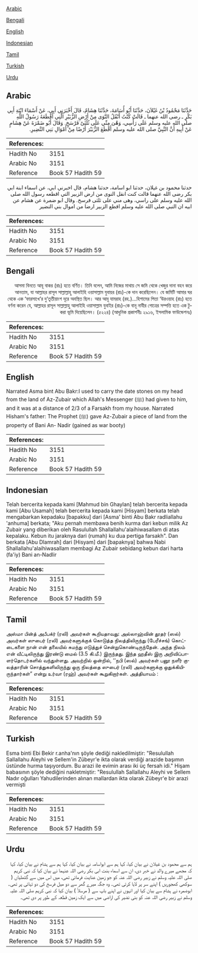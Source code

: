 [Arabic](#arabic)

[Bengali](#bengali)

[English](#english)

[Indonesian](#indonesian)

[Tamil](#tamil)

[Turkish](#turkish)

[Urdu](#urdu)

## Arabic


<div dir="rtl" lang="ar" style={{fontSize:'larger',backgroundColor:'#f8f9fa',padding:20}}>
حَدَّثَنَا مَحْمُودُ بْنُ غَيْلاَنَ، حَدَّثَنَا أَبُو أُسَامَةَ، حَدَّثَنَا هِشَامٌ، قَالَ أَخْبَرَنِي أَبِي، عَنْ أَسْمَاءَ ابْنَةِ أَبِي بَكْرٍ ـ رضى الله عنهما ـ قَالَتْ كُنْتُ أَنْقُلُ النَّوَى مِنْ أَرْضِ الزُّبَيْرِ الَّتِي أَقْطَعَهُ رَسُولُ اللَّهِ صلى الله عليه وسلم عَلَى رَأْسِي، وَهْىَ مِنِّي عَلَى ثُلُثَىْ فَرْسَخٍ‏.‏ وَقَالَ أَبُو ضَمْرَةَ عَنْ هِشَامٍ عَنْ أَبِيهِ أَنَّ النَّبِيَّ صلى الله عليه وسلم أَقْطَعَ الزُّبَيْرَ أَرْضًا مِنْ أَمْوَالِ بَنِي النَّضِيرِ‏.‏
</div>
<div style={{backgroundColor:'#f8f9fa',padding:20, marginBottom: 10}}><table> <thead> <tr> <th>References:</th> <th></th> </tr> </thead> <tbody><tr><td>Hadith No</td><td>3151</td></tr><tr><td>Arabic No</td><td>3151</td></tr><tr><td>Reference</td><td>Book 57 Hadith 59</td></tr></tbody></table></div>


<div dir="rtl" lang="ar" style={{fontSize:'larger',backgroundColor:'#f8f9fa',padding:20}}>
حدثنا محمود بن غيلان، حدثنا ابو اسامة، حدثنا هشام، قال اخبرني ابي، عن اسماء ابنة ابي بكر رضى الله عنهما قالت كنت انقل النوى من ارض الزبير التي اقطعه رسول الله صلى الله عليه وسلم على راسي، وهى مني على ثلثى فرسخ. وقال ابو ضمرة عن هشام عن ابيه ان النبي صلى الله عليه وسلم اقطع الزبير ارضا من اموال بني النضير
</div>
<div style={{backgroundColor:'#f8f9fa',padding:20, marginBottom: 10}}><table> <thead> <tr> <th>References:</th> <th></th> </tr> </thead> <tbody><tr><td>Hadith No</td><td>3151</td></tr><tr><td>Arabic No</td><td>3151</td></tr><tr><td>Reference</td><td>Book 57 Hadith 59</td></tr></tbody></table></div>

## Bengali


<div dir="rtl" lang="bn" style={{fontSize:'larger',backgroundColor:'#f8f9fa',padding:20}}>
আসমা বিনতে আবূ বাকর (রাঃ) হতে বর্ণিত। তিনি বলেন, আমি নিজের মাথায় সে জমি থেকে খেজুর দানা বহন করে আনতাম, যা আল্লাহর রাসূল সাল্লাল্লাহু আলাইহি ওয়াসাল্লাম যুবায়র (রাঃ)-কে দান করেছিলেন। যে জমিটি আমার ঘর থেকে এক ‘ফারসাখে’র দু’তৃতীয়াংশ দূরে অবস্থিত ছিল। আর আবূ যামরাহ (রহ.)...হিশামের পিতা ‘উরওয়াহ (রাঃ) হতে বর্ণনা করেন যে, আল্লাহর রাসূল সাল্লাল্লাহু আলাইহি ওয়াসাল্লাম যুবাইর (রাঃ)-কে বানূ নাযীর গোত্রের সম্পত্তি হতে এক টুকরা ভূমি দিয়েছিলেন। (৫২২৪) (আধুনিক প্রকাশনীঃ ২৯১৬, ইসলামিক ফাউন্ডেশনঃ)
</div>
<div style={{backgroundColor:'#f8f9fa',padding:20, marginBottom: 10}}><table> <thead> <tr> <th>References:</th> <th></th> </tr> </thead> <tbody><tr><td>Hadith No</td><td>3151</td></tr><tr><td>Arabic No</td><td>3151</td></tr><tr><td>Reference</td><td>Book 57 Hadith 59</td></tr></tbody></table></div>

## English


<div dir="ltr" lang="en" style={{fontSize:'larger',backgroundColor:'#f8f9fa',padding:20}}>
Narrated Asma bint Abu Bakr:I used to carry the date stones on my head from the land of Az-Zubair which Allah's Messenger (ﷺ) had given to him, and it was at a distance of 2/3 of a Farsakh from my house. Narrated Hisham's father: The Prophet (ﷺ) gave Az-Zubair a piece of land from the property of Bani An- Nadir (gained as war booty)
</div>
<div style={{backgroundColor:'#f8f9fa',padding:20, marginBottom: 10}}><table> <thead> <tr> <th>References:</th> <th></th> </tr> </thead> <tbody><tr><td>Hadith No</td><td>3151</td></tr><tr><td>Arabic No</td><td>3151</td></tr><tr><td>Reference</td><td>Book 57 Hadith 59</td></tr></tbody></table></div>

## Indonesian


<div dir="ltr" lang="id" style={{fontSize:'larger',backgroundColor:'#f8f9fa',padding:20}}>
Telah bercerita kepada kami [Mahmud bin Ghaylan] telah bercerita kepada kami [Abu Usamah] telah bercerita kepada kami [Hisyam] berkata telah mengabarkan kepadaku [bapakku] dari [Asma' binti Abu Bakr radliallahu 'anhuma] berkata; "Aku pernah membawa benih kurma dari kebun milik Az Zubair yang diberikan oleh Rasulullah Shallallahu'alaihiwasallam di atas kepalaku. Kebun itu jaraknya dari (rumah) ku dua pertiga farsakh". Dan berkata [Abu Dlamrah] dari [Hisyam] dari [bapaknya] bahwa Nabi Shallallahu'alaihiwasallam membagi Az Zubair sebidang kebun dari harta (fa'iy) Bani an-Nadlir
</div>
<div style={{backgroundColor:'#f8f9fa',padding:20, marginBottom: 10}}><table> <thead> <tr> <th>References:</th> <th></th> </tr> </thead> <tbody><tr><td>Hadith No</td><td>3151</td></tr><tr><td>Arabic No</td><td>3151</td></tr><tr><td>Reference</td><td>Book 57 Hadith 59</td></tr></tbody></table></div>

## Tamil


<div dir="ltr" lang="ta" style={{fontSize:'larger',backgroundColor:'#f8f9fa',padding:20}}>
அஸ்மா பின்த் அபீபக்ர் (ரலி) அவர்கள் கூறியதாவது: அல்லாஹ்வின் தூதர் (ஸல்) அவர்கள் ஸுபைர் (ரலி) அவர்களுக்குக் கொடுத்த நிலத்திலிருந்து (பேரீச்சங்) கொட்டைகளை நான் என் தலையில் சுமந்து எடுத்துச் சென்றுகொண்டிருந்தேன். அந்த நிலம் என் வீட்டிலிருந்து இரண்டு மைல் (3.5 கி.மீ.) இருந்தது. இந்த ஹதீஸ் இரு அறிவிப்பாளர்தொடர்களில் வந்துள்ளது. அவற்றில் ஒன்றில், ‘‘நபி (ஸல்) அவர்கள் பனூ நளீர் குலத்தாரின் சொத்துகளிலிருந்து ஒரு நிலத்தை ஸுபைர் (ரலி) அவர்களுக்கு ஒதுக்கியிருந்தார்கள்” என்று உர்வா (ரஹ்) அவர்கள் கூறுகிறார்கள். அத்தியாயம் :
</div>
<div style={{backgroundColor:'#f8f9fa',padding:20, marginBottom: 10}}><table> <thead> <tr> <th>References:</th> <th></th> </tr> </thead> <tbody><tr><td>Hadith No</td><td>3151</td></tr><tr><td>Arabic No</td><td>3151</td></tr><tr><td>Reference</td><td>Book 57 Hadith 59</td></tr></tbody></table></div>

## Turkish


<div dir="ltr" lang="tr" style={{fontSize:'larger',backgroundColor:'#f8f9fa',padding:20}}>
Esma binti Ebi Bekir r.anha'nın şöyle dediği nakledilmiştir: "Resulullah Sallallahu Aleyhi ve Sellem'in Zübeyr'e ikta olarak verdiği arazide başımın üstünde hurma taşıyordum. Bu arazi ile evimin arası iki üç fersah idi." Hişam babasının şöyle dediğini nakletmiştir: "Resulullah Sallallahu Aleyhi ve Sellem Nadır oğulları Yahudilerinden alınan mallardan ikta olarak Zübeyr'e bir arazi vermişti
</div>
<div style={{backgroundColor:'#f8f9fa',padding:20, marginBottom: 10}}><table> <thead> <tr> <th>References:</th> <th></th> </tr> </thead> <tbody><tr><td>Hadith No</td><td>3151</td></tr><tr><td>Arabic No</td><td>3151</td></tr><tr><td>Reference</td><td>Book 57 Hadith 59</td></tr></tbody></table></div>

## Urdu


<div dir="rtl" lang="ur" style={{fontSize:'larger',backgroundColor:'#f8f9fa',padding:20}}>
ہم سے محمود بن غیلان نے بیان کیا، کہا ہم سے ابواسامہ نے بیان کیا، کہا ہم سے ہشام نے بیان کیا، کہا کہ مجھے میرے والد نے خبر دی، ان سے اسماء بنت ابی بکر رضی اللہ عنہما نے بیان کیا کہ نبی کریم صلی اللہ علیہ وسلم نے زبیر رضی اللہ عنہ کو جو زمین عنایت فرمائی تھی، میں اس میں سے گٹھلیاں ( سوکھی کھجوریں ) اپنے سر پر لایا کرتی تھی۔ وہ جگہ میرے گھر سے دو میل فرسخ کی دو تہائی پر تھی۔ ابوضمرہ نے ہشام سے بیان کیا اور انہوں نے اپنے باپ سے ( مرسلاً ) بیان کیا کہ نبی کریم صلی اللہ علیہ وسلم نے زبیر رضی اللہ عنہ کو بنی نضیر کی اراضی میں سے ایک زمین قطعہ کے طور پر دی تھی۔
</div>
<div style={{backgroundColor:'#f8f9fa',padding:20, marginBottom: 10}}><table> <thead> <tr> <th>References:</th> <th></th> </tr> </thead> <tbody><tr><td>Hadith No</td><td>3151</td></tr><tr><td>Arabic No</td><td>3151</td></tr><tr><td>Reference</td><td>Book 57 Hadith 59</td></tr></tbody></table></div>